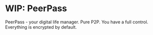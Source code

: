 # WIP: PeerPass

PeerPass - your digital life manager. Pure P2P. You have a full control. Everything is encrypted by default.